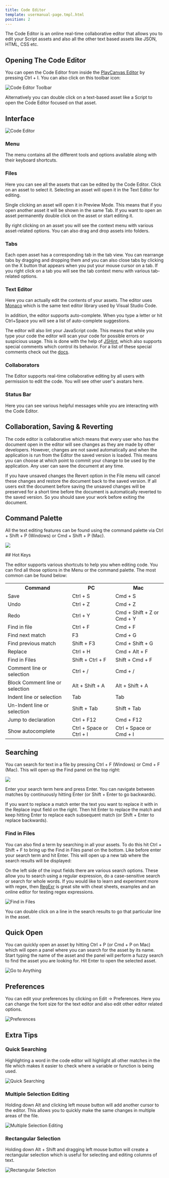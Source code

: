 ```yaml
---
title: Code Editor
template: usermanual-page.tmpl.html
position: 2
---
```


The Code Editor is an online real-time collaborative editor that allows you to edit your Script assets and also all the other text based assets like JSON, HTML, CSS etc.

## Opening The Code Editor

You can open the Code Editor from inside the [PlayCanvas Editor][2] by pressing Ctrl + I. You can also click on this toolbar icon:

![Code Editor Toolbar][1]

Alternatively you can double click on a text-based asset like a Script to open the Code Editor focused on that asset.

## Interface

![Code Editor][3]

### Menu

The menu contains all the different tools and options available along with their keyboard shortcuts.

### Files

Here you can see all the assets that can be edited by the Code Editor. Click on an asset to select it. Selecting an asset will open it in the Text Editor for editing.

Single clicking an asset will open it in Preview Mode. This means that if you open another asset it will be shown in the same Tab. If you want to open an asset permanently double click on the asset or start editing it.

By right clicking on an asset you will see the context menu with various asset-related options. You can also drag and drop assets into folders.

### Tabs

Each open asset has a corresponding tab in the tab view. You can rearrange tabs by dragging and dropping them and you can also close tabs by clicking on the X button that appears when you put your mouse cursor on a tab. If you right click on a tab you will see the tab context menu with various tab-related options.

### Text Editor

Here you can actually edit the contents of your assets. The editor uses [Monaco][4] which is the same text editor library used by Visual Studio Code.

In addition, the editor supports auto-complete. When you type a letter or hit Ctrl+Space you will see a list of auto-complete suggestions.

The editor will also lint your JavaScript code. This means that while you type your code the editor will scan your code for possible errors or suspicious usage. This is done with the help of [JSHint][13], which also supports special comments which control its behavior. For a list of these special comments check out the [docs][14].

### Collaborators

The Editor supports real-time collaborative editing by all users with permission to edit the code. You will see other user's avatars here.

### Status Bar

Here you can see various helpful messages while you are interacting with the Code Editor.

## Collaboration, Saving & Reverting

The code editor is collaborative which means that every user who has the document open in the editor will see changes as they are made by other developers. However, changes are not saved automatically and when the application is run from the Editor the saved version is loaded. This means you can choose at which point to commit your change to be used by the application. Any user can save the document at any time.

If you have unsaved changes the Revert option in the File menu will cancel these changes and restore the document back to the saved version. If all users exit the document before saving the unsaved changes will be preserved for a short time before the document is automatically reverted to the saved version. So you should save your work before exiting the document.

## Command Palette

All the text editing features can be found using the command palette via Ctrl + Shift + P (Windows) or Cmd + Shift + P (Mac).

![][command-palette]

## Hot Keys

The editor supports various shortcuts to help you when editing code. You can find all those options in the Menu or the command palette. The most common can be found below:

<table class="table table-striped table-bordered">
<tr>
    <th>Command</th><th>PC</th><th>Mac</th>
</tr>
<tr>
    <td>Save</td><td>Ctrl + S</td><td>Cmd + S</td>
</tr>
<tr>
    <td>Undo</td><td>Ctrl + Z</td><td>Cmd + Z</td>
</tr>
<tr>
    <td>Redo</td><td>Ctrl + Y</td><td>Cmd + Shift + Z or Cmd + Y</td>
</tr>
<tr>
    <td>Find in file</td><td>Ctrl + F</td><td>Cmd + F</td>
</tr>
<tr>
    <td>Find next match</td><td>F3</td><td>Cmd + G</td>
</tr>
<tr>
    <td>Find previous match</td><td>Shift + F3</td><td>Cmd + Shift + G</td>
</tr>
<tr>
    <td>Replace</td><td>Ctrl + H</td><td>Cmd + Alt + F</td>
</tr>
<tr>
    <td>Find in Files</td><td>Shift + Ctrl + F</td><td>Shift + Cmd + F</td>
</tr>
<tr>
    <td>Comment line or selection</td><td>Ctrl + /</td><td>Cmd + /</td>
</tr>
<tr>
    <td>Block Comment line or selection</td><td>Alt + Shift + A</td><td>Alt + Shift + A</td>
</tr>
<tr>
    <td>Indent line or selection</td><td>Tab</td><td>Tab</td>
</tr>
<tr>
    <td>Un-Indent line or selection</td><td>Shift + Tab</td><td>Shift + Tab</td>
</tr>
<tr>
    <td>Jump to declaration</td><td>Ctrl + F12</td><td>Cmd + F12</td>
</tr>
<tr>
    <td>Show autocomplete</td><td>Ctrl + Space or Ctrl + I</td><td>Ctrl + Space or Cmd + I</td>
</tr>
</table>

## Searching

You can search for text in a file by pressing Ctrl + F (Windows) or Cmd + F (Mac). This will open up the Find panel on the top right:

![][monaco-find-panel]

Enter your search term here and press Enter. You can navigate between matches by continuously hitting Enter (or Shift + Enter to go backwards).

If you want to replace a match enter the text you want to replace it with in the Replace input field on the right. Then hit Enter to replace the match and keep hitting Enter to replace each subsequent match (or Shift + Enter to replace backwards).

### Find in Files

You can also find a term by searching in all your assets. To do this hit Ctrl + Shift + F to bring up the Find in Files panel on the bottom. Like before enter your search term and hit Enter. This will open up a new tab where the search results will be displayed:

On the left side of the input fields there are various search options. These allow you to search using a regular expression, do a case-sensitive search or search for whole words. If you would like to learn and experiment more with regex, then [RegExr][10] is great site with cheat sheets, examples and an online editor for testing regex expressions.

![Find in Files][6]

You can double click on a line in the search results to go that particular line in the asset.

## Quick Open

You can quickly open an asset by hitting Ctrl + P (or Cmd + P on Mac) which will open a panel where you can search for the asset by its name. Start typing the name of the asset and the panel will perform a fuzzy search to find the asset you are looking for. Hit Enter to open the selected asset.

![Go to Anything][11]

## Preferences

You can edit your preferences by clicking on Edit -> Preferences. Here you can change the font size for the text editor and also edit other editor related options.

![Preferences][12]

## Extra Tips

### Quick Searching

Highlighting a word in the code editor will highlight all other matches in the file which makes it easier to check where a variable or function is being used.

![Quick Searching][7]

### Multiple Selection Editing

Holding down Alt and clicking left mouse button will add another cursor to the editor. This allows you to quickly make the same changes in multiple areas of the file.

![Multiple Selection Editing][8]

### Rectangular Selection

Holding down Alt + Shift and dragging left mouse button will create a rectangular selection which is useful for selecting and editing columns of text.

![Rectangular Selection][9]

[1]: /images/user-manual/scripting/code-editor-toolbar.png
[2]: /user-manual/designer/
[3]: /images/user-manual/scripting/code-editor.png
[4]: https://github.com/Microsoft/monaco-editor
[6]: /images/user-manual/scripting/find-in-files-results.png
[7]: /images/user-manual/scripting/code-editor-quick-searching.gif
[8]: /images/user-manual/scripting/code-editor-multiple-selection.gif
[9]: /images/user-manual/scripting/code-editor-rectangular-selection.gif
[10]: https://regexr.com/
[11]: /images/user-manual/scripting/go-to-anything.gif
[12]: /images/user-manual/scripting/preferences.png
[13]: https://jshint.com/
[14]: https://jshint.com/docs/
[command-palette]: /images/user-manual/scripting/command-palette.png
[monaco-find-panel]: /images/user-manual/scripting/monaco-find-panel.png

